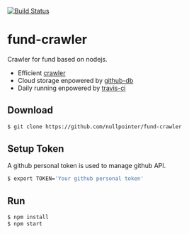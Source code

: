 [![Build Status](https://travis-ci.com/nullpointer/fund-crawler.svg?branch=master)](https://travis-ci.com/nullpointer/fund-crawler)

# fund-crawler

Crawler for fund based on nodejs.

- Efficient [crawler](https://www.npmjs.com/package/crawler)
- Cloud storage enpowered by [github-db](https://www.npmjs.com/package/github-db)
- Daily running enpowered by [travis-ci](https://travis-ci.com/)

## Download

```sh
$ git clone https://github.com/nullpointer/fund-crawler
```

## Setup Token

A github personal token is used to manage github API.

```sh
$ export TOKEN='Your github personal token'
```

## Run

```sh
$ npm install
$ npm start
```
